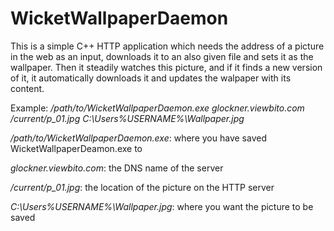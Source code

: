 # WicketWallpaperDaemon

This is a simple C++ HTTP application which needs the address of a picture in the web as an input, downloads it to an also given file and sets it as the wallpaper. Then it steadily watches this picture, and if it finds a new version of it, it automatically 
downloads it and updates the walpaper with its content.

Example: */path/to/WicketWallpaperDaemon.exe glockner.viewbito.com /current/p_01.jpg C:\Users\%USERNAME%\Wallpaper.jpg*

*/path/to/WicketWallpaperDaemon.exe*: where you have saved WicketWallpaperDeamon.exe to

*glockner.viewbito.com*: the DNS name of the server

*/current/p_01.jpg*: the location of the picture on the HTTP server

*C:\Users\%USERNAME%\Wallpaper.jpg*: where you want the picture to be saved
